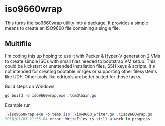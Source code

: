 # iso9660wrap

This turns the [iso9660wrap](https://github.com/johto/iso9660wrap) utility into a package. It provides a simple means to create an ISO9660 file containing a single file. 



## Multifile 

I'm coding this up hoping to use it with Packer & Hyper-V generation 2 VMs to create simple ISOs with small files needed to bootstrap VM setup. This could be kickstart or unattended installation files, SSH keys & scripts. It's not intended for creating bootable images or supporting other filesystems like UDF. Other tools like cdrtools are better suited for those tasks.

Build steps on Windows

```powershell
go build -o iso9660wrap.exe .\cmd\main.go
```

Example run

```powershell
.\iso9660wrap.exe -o temp.iso .\iso9660_writer.go .\iso9660wrap.go
2018/01/01 21:55:04 error: WriteFiles is still a work in progress
```

